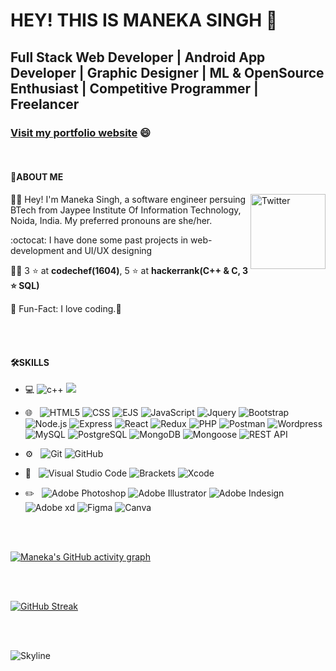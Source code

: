 # HEY! THIS IS MANEKA SINGH 👋
## Full Stack Web Developer | Android App Developer | Graphic Designer | ML & OpenSource Enthusiast | Competitive Programmer | Freelancer

### [Visit my portfolio website](https://manekasingh05.github.io) :smile:

<br>

#### :cowboy_hat_face:ABOUT ME
<a href="https://www.linkedin.com/in/maneka-singh-b887a0204/" target="_blank"><img src="https://cdn2.iconfinder.com/data/icons/social-media-2199/64/social_media_isometric_14-linkedin-512.png" height="120px" width="120px" alt="Twitter" align="right"></a>

:sassy_woman: Hey! I'm Maneka Singh, a software engineer persuing BTech from Jaypee Institute Of Information Technology, Noida, India. My preferred pronouns are she/her.

:octocat: I have done some past projects in web-development and UI/UX designing                  

👩‍💻 3 :star: at **codechef(1604)**, 5 :star: at **hackerrank(C++ & C, 3 :star: SQL)**

💁 Fun-Fact: I love coding.💙

</br>

<br>

#### 🛠️SKILLS

- 💻 ![c++](https://camo.githubusercontent.com/4dc7017fc8569fee32fcde60bf062d92e127c22e6d136cc41909a6c6786f1c4f/68747470733a2f2f696d672e736869656c64732e696f2f62616467652f2d432b2b2d3333333333333f7374796c653d666c6174266c6f676f3d43253242253242266c6f676f436f6c6f723d303035393943)  ![](https://camo.githubusercontent.com/8084c05ea61084a30448c5b8f581d0389c7ab4fbf46593e3499e59809b2c6395/68747470733a2f2f696d672e736869656c64732e696f2f62616467652f2d4a6176612d3333333333333f7374796c653d666c6174266c6f676f3d4a617661266c6f676f436f6c6f723d303037333936)
- 🌐 &nbsp;
  ![HTML5](https://img.shields.io/badge/-HTML5-333333?style=flat&logo=HTML5)
  ![CSS](https://img.shields.io/badge/-CSS-333333?style=flat&logo=CSS3&logoColor=1572B6)
  ![EJS](https://img.shields.io/badge/-EJS-333333?style=flat&logo=ejs&logoColor=1572B6)
  ![JavaScript](https://img.shields.io/badge/-JavaScript-333333?style=flat&logo=javascript)
  ![Jquery](https://img.shields.io/badge/-Jquery-333333?style=flat&logo=jquery)
  ![Bootstrap](https://img.shields.io/badge/-Bootstrap-333333?style=flat&logo=bootstrap&logoColor=563D7C)
  ![Node.js](https://img.shields.io/badge/-Node.js-333333?style=flat&logo=node.js)
  ![Express](https://img.shields.io/badge/-Express-333333?style=flat&logo=express)
  ![React](https://img.shields.io/badge/-React-333333?style=flat&logo=react)
  ![Redux](https://img.shields.io/badge/-Redux-333333?style=flat&logo=redux)
  ![PHP](https://img.shields.io/badge/-PHP-333333?style=flat&logo=php)
  ![Postman](https://img.shields.io/badge/-Postman-333333?style=flat&logo=postman)
  ![Wordpress](https://img.shields.io/badge/-Wordpress-333333?style=flat&logo=wordpress)
  ![MySQL](https://img.shields.io/badge/-MySQL-333333?style=flat&logo=mysql)
  ![PostgreSQL](https://img.shields.io/badge/-PostgreSQL-333333?style=flat&logo=postgresql)
  ![MongoDB](https://img.shields.io/badge/-Mongodb-333333?style=flat&logo=mongodb)
  ![Mongoose](https://img.shields.io/badge/-Mongoose-333333?style=flat&logo=mongoose)
  ![REST API](https://img.shields.io/badge/-RestApi-333333?style=flat&logo=restapi)

- ⚙️ &nbsp;
  ![Git](https://img.shields.io/badge/-Git-333333?style=flat&logo=git)
  ![GitHub](https://img.shields.io/badge/-GitHub-333333?style=flat&logo=github)
  
- 🔧 &nbsp;
  ![Visual Studio Code](https://img.shields.io/badge/-Visual%20Studio%20Code-333333?style=flat&logo=visual-studio-code&logoColor=007ACC)
  ![Brackets](https://img.shields.io/badge/-Brackets-333333?style=flat&logo=brackets&logoColor=007ACC)
  ![Xcode](https://img.shields.io/badge/-Xcode-333333?style=flat&logo=xcode&logoColor=007ACC)
  
- ✏️ &nbsp;  ![Adobe Photoshop](https://img.shields.io/badge/-AdobePhotoshop-333333?style=flat&logo=adobephotoshop)  ![Adobe Illustrator](https://img.shields.io/badge/-AdobeIllustrator-333333?style=flat&logo=adobeillustrator)  ![Adobe Indesign](https://img.shields.io/badge/-AdobeIndesign-333333?style=flat&logo=adobeindesign)  ![Adobe xd](https://img.shields.io/badge/-Adobexd-333333?style=flat&logo=adobexd)  ![Figma](https://img.shields.io/badge/-Figma-333333?style=flat&logo=figma)  ![Canva](https://img.shields.io/badge/-Canva-333333?style=flat&logo=canva)
  
 
 </br>
  
  
  <br> 
  

[![Maneka's GitHub activity graph](https://activity-graph.herokuapp.com/graph?username=manekasingh05&theme=xcode)](https://git.io/manekasingh05)

  
  </br>
  
  <br>
  
  
[![GitHub Streak](http://github-readme-streak-stats.herokuapp.com?user=manekasingh05&theme=prussian&hide_border=true)](https://git.io/streak-stats)

   
   </br>
   
   <br>
   
   
![Skyline](https://github.com/manekasingh05/manekasingh05/blob/master/github-metrics.svg)
     
     
 </br>


